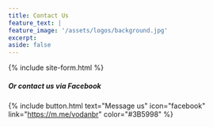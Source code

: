 ```yaml
---
title: Contact Us
feature_text: |
feature_image: '/assets/logos/background.jpg'
excerpt:
aside: false
---
```


{% include site-form.html %}

##### Or contact us via Facebook
{% include button.html text="Message us" icon="facebook" link="https://m.me/vodanbr" color="#3B5998" %}